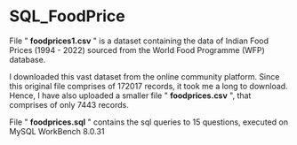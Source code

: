 # SQL_FoodPrice

File " **foodprices1.csv** " is a dataset containing the data of Indian Food Prices (1994 - 2022) sourced from the World Food Programme (WFP) database.

I downloaded this vast dataset from the online community platform. Since this original file comprises of 172017 records, it took me a long to download. Hence, I have also uploaded a smaller file " **foodprices.csv** ", that comprises of only 7443 records.

File " **foodprices.sql** " contains the sql queries to 15 questions, executed on MySQL WorkBench 8.0.31

